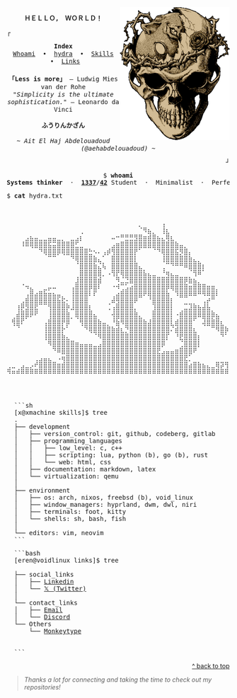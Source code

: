 <!-- Top anchor for back to top links -->
<div id="top"></div>

<img height="300" src="./assets/img/berserk.gif" align=right>

<p align="center">
  <samp>
    <strong>ＨＥＬＬＯ,　ＷＯＲＬＤ！</strong>
  </samp>
</p>

<!-- Animated GIF -->
<!--
<p align="center">
  <img src="https://media.giphy.com/media/hvRJCLFzcasrR4ia7z/giphy.gif" alt="wave" width="150">
</p>
-->

<!-- Bottom Frame -->
<p align="left">
  <samp>┌</samp>
</p>

<!-- Navigation Index -->
<p align="center">
  <samp>
    <strong>Index</strong><br>
    <a href="#whoami">Whoami</a> &nbsp;•&nbsp;
    <a href="#hydra">hydra</a> &nbsp;•&nbsp;
    <a href="#skills">Skills</a> &nbsp;•&nbsp;
    <a href="#links">Links</a>
  </samp>
</p>

<!-- Inspirational quotes and personal greeting -->
<p align="center" style="margin-top: 1.5em;">
  <samp>
    <strong>「Less is more」</strong> — Ludwig Mies van der Rohe<br>
    <em>"Simplicity is the ultimate sophistication."</em> — Leonardo da Vinci<br><br>
    <strong>ふうりんかざん</strong><br><br>
    <em>~ Ait El Haj Abdelouadoud (@aehabdelouadoud) ~</em>
  </samp>
</p>

<!-- Bottom Frame -->
<p align="right">
  <samp>┘</samp>
</p>

<!-- Whoami section -->
<pre align="center" id="whoami">
$ <strong>whoami</strong>
<strong>Systems thinker</strong>  ·  <a href="https://1337.ma/en/"><strong>1337</strong></a>/<a href="https://www.42network.org/"><strong>42</strong></a> Student  ·  </strong>Minimalist</strong>  ·  Perfectionist
</pre>

<!-- Planet ASCII art -->
<pre>
$ <strong>cat</strong> hydra.txt
  <p align="center" id="hydra">⠀
⠀⠀⠀⠀⠀⠀⠀⠀⠀⠀⠀⠀⠀⠀⠀⠀⠀⠀⠀⠀⠀⠀⠀⠀⠀⠀⠀⠀⠀⡀⠀⠀⠀⠀⢠⠀⠀⠀⠀⠀⠀⠀⠀⠀⠀⠀⠀⠀⠀⠀
⠀⠀⠀⠀⠀⠀⠀⠀⠀⠀⠀⠀⠀⠀⠀⠀⢀⠀⠀⠀⠀⠀⠀⠀⠀⠀⠀⠀⠀⠈⠻⣦⡀⠀⢸⣆⠀⠀⠀⠀⠀⠀⠀⠀⠀⠀⠀⠀⠀⠀
⠀⠀⠀⠀⣠⣦⣤⣀⣀⣤⣤⣀⡀⠀⣀⣠⡆⠀⠀⠀⠀⠀⠀⠤⠒⠛⣛⣛⣻⣿⣶⣾⣿⣦⣄⢿⣆⠀⠀⠀⠀⠀⠀⠀⠀⠀⠀⠀⠀⠀
⠀⠀⠀⠸⠿⢿⣿⣿⣿⣯⣭⣿⣿⣿⣿⣋⣀⠀⠀⠀⠀⠀⠀⣠⣶⣿⣿⣿⣿⣿⣿⣿⣿⣿⣿⣿⣿⣷⣤⡀⠀⠀⠀⠀⠀⠀⠀⠀⠀⠀
⠀⠀⠀⠀⠀⠀⠀⠙⢿⣿⣿⡿⢿⣿⣿⣿⣿⣿⣓⠢⠄⢠⡾⢻⣿⣿⣿⣿⡟⠁⠀⠀⠈⠙⢿⣿⣿⣯⡻⣿⡄⠀⠀⠀⠀⠀⠀⠀⠀⠀
⠀⠀⠀⠀⠀⠀⠀⠀⠀⠉⠉⠀⠀⠀⠙⢿⣿⣿⣿⣷⣄⠁⠀⣿⣿⣿⣿⣿⡇⠀⠀⠀⠀⠀⢸⣿⣿⣿⣿⣿⣷⣄⡀⠀⠀⠀⠀⠀⠀⠀
⠀⠀⠀⠀⠀⠀⠀⠀⠀⠀⠀⠀⠀⠀⠀⠈⣿⣿⣿⣷⣌⢧⠀⣿⣿⣿⣿⣿⣿⣄⠀⠀⠀⠀⢀⠉⠙⠛⠛⠿⣿⣿⣿⡆⠀⠀⠀⠀⠀⠀
⠀⠀⠀⠀⠀⠀⠀⠀⠀⠀⠀⠀⠀⠀⠀⠀⣿⣿⣿⣿⣿⡀⠠⢻⡟⢿⣿⣿⣿⣿⣧⣄⣀⠀⠘⢶⣄⣀⠀⠀⠈⢻⠿⠁⠀⠀⠀⠀⠀⠀
⠀⠀⠀⠀⠀⠀⠀⠀⠀⠀⠀⠀⠀⠀⠀⣸⣿⣿⣿⣿⣾⠀⠀⠀⠻⣈⣙⣿⣿⣿⣿⣿⣿⣿⣿⣿⣿⣿⣿⡿⣷⣦⡀⠀⠀⠀⠀⠀⠀⠀
⠀⠀⠀⠈⠲⣄⠀⠀⣀⡤⠤⠀⠀⠀⢠⣿⣿⣿⡿⣿⠇⠀⠀⠐⠺⢉⣡⣴⣿⣿⣿⣿⣿⣿⣿⡿⢿⣿⣿⣿⣶⣿⣿⣿⣶⣶⡀⠀⠀⠀
⠀⠀⠀⠀⢠⣿⣴⣿⣷⣶⣦⣤⡀⠀⢸⣿⣿⣿⠇⠏⠀⠀⠀⢀⣴⣿⣿⣿⣿⣿⠟⢿⣿⣿⣿⣷⠀⠹⣿⣿⠿⠿⠛⠻⠿⣿⠇⠀⠀⠀
⠀⠀⠀⣠⣿⣿⣿⣿⣿⣿⣿⣷⣯⡂⢸⣿⣿⣿⠀⠀⠀⠀⢀⠾⣻⣿⣿⣿⠟⠀⠀⠈⣿⣿⣿⣿⡇⠀⠀⣀⣀⡀⠀⢠⡞⠉⠀⠀⠀⠀
⠀⠀⢸⣟⣽⣿⣯⠀⠀⢹⣿⣿⣿⡟⠼⣿⣿⣿⣇⠀⠀⠀⠠⢰⣿⣿⣿⣿⡄⠀⠀⠀⣸⣿⣿⣿⡇⠀⢀⣤⣼⣿⣷⣾⣷⡀⠀⠀⠀⠀
⠀⢀⣾⣿⡿⠟⠋⠀⠀⢸⣿⣿⣿⣿⡀⢿⣿⣿⣿⣦⠀⠀⠀⢺⣿⣿⣿⣿⣿⣄⠀⠀⣿⣿⣿⣿⡇⠐⣿⣿⣿⣿⠿⣿⣿⡿⣦⠀⠀⠀
⠀⢻⣿⠏⠀⠀⠀⠀⢠⣿⣿⣿⡟⡿⠀⠀⢻⣿⣿⣿⣷⣤⡀⠘⣷⠻⣿⣿⣿⣿⣷⣼⣿⣿⣿⣿⣇⣾⣿⣿⣿⠁⠀⢼⣿⣿⣿⣆⠀⠀
⠀⠀⠈⠀⠀⠀⠀⠀⢸⣿⣿⣿⡗⠁⠀⠀⠀⠙⢿⣿⣿⣿⣿⣷⣾⣆⡙⣿⣿⣿⣿⣿⣿⣿⣿⣿⠌⣾⣿⣿⣿⣆⠀⠀⠀⠉⠻⣿⡷⠀
⠀⠀⠀⠀⠀⠀⠀⠀⢸⣿⣿⣿⣷⣄⠀⠀⠀⠀⠀⠈⠻⣿⣿⣿⣿⣿⣿⣿⣿⣿⣿⣿⣿⣿⣿⡏⠀⠘⣟⣿⣿⣿⡆⠀⠀⠀⠀⠙⠁⠀
⠀⠀⠀⠀⠀⠀⠀⠀⠀⠻⣿⣿⣿⣿⣿⣶⣤⣤⣤⣀⣠⣿⣿⣿⣿⣿⣿⣿⣿⣿⣿⣿⣿⣿⡿⠀⠀⠀⢈⣿⣿⣿⡇⠀⠀⠀⠀⠀⠀⠀
⠀⠀⠀⠀⠀⠀⠀⠀⠀⠀⠙⠿⣿⣿⣿⣿⣿⣿⣿⣿⣿⣿⣿⣿⣿⣿⣿⣿⣿⣿⣿⣿⣿⣟⣠⣤⣤⣶⣿⣿⣿⠟⠀⠀⠀⠀⠀⠀⠀⠀
⠀⠀⠀⠀⠀⠀⢀⣠⣤⣄⠀⠠⢶⣿⣿⣿⣿⣿⣿⣿⣿⣿⣿⣿⣿⣿⣿⣿⣿⣿⣿⣿⣿⣿⣿⣿⣿⣿⣿⣟⡁⠀⠀⠀⠀⠀⠀⠀⠀⠀
⢀⣀⠀⣠⣀⡠⠞⣿⣿⣿⣿⣶⣾⣿⣿⣿⣿⣿⣿⣿⣿⣿⣿⣿⣿⣿⣿⣿⣿⣿⣿⣿⣿⣿⣿⣿⣿⣿⣿⣿⣴⣿⣷⣦⣄⣀⢿⡽⢻⣦
⠻⠶⠾⠿⠿⠿⠿⠿⠿⠿⠿⠿⠿⠿⠿⠿⠿⠿⠿⠿⠿⠿⠿⠿⠿⠿⠿⠿⠿⠿⠿⠿⠿⠿⠿⠿⠿⠿⠿⠿⠿⠿⠿⠿⠿⠿⠿⠿⠿⠋
  </p>
</pre>

<pre align="left" di="skills">
  ```sh
  [x@xmachine skills]$ tree
  .
  ├── development
  │   ├── version_control: git, github, codeberg, gitlab
  │   ├── programming_languages
  │   │   ├── low_level: c, c++
  │   │   ├── scripting: lua, python (b), go (b), rust
  │   │   └── web: html, css
  │   ├── documentation: markdown, latex
  │   └── virtualization: qemu
  │
  ├── environment
  │   ├── os: arch, nixos, freebsd (b), void_linux
  │   ├── window_managers: hyprland, dwm, dwl, niri
  │   ├── terminals: foot, kitty
  │   └── shells: sh, bash, fish
  │
  └── editors: vim, neovim
  ```
</pre>

<pre align="left" id="links">
  ```bash
  [eren@voidlinux links]$ tree
  <!--.
  ├── dev_links
  │   ├── <a href="https://gitlab.com/aehabdelouadoud">GitLab</a>
  │   ├── <a href="https://codeberg.org/aehabdelouadoud">CodeBerg</a>
  │   └── <a href="https://leetcode.com/u/aehabdelouadoud">LeetCode</a>
  │-->
  ├── social_links
  │   ├── <a href="https://linkedin.com/in/aehabdelouadoud">Linkedin</a>
  │   └── <a href="https://x.com/thexpolymath">𝕏 (Twitter)</a>
  │
  └── contact_links
  │   ├── <a href="mailto:mailme.dealt368@passinbox.com">Email</a>
  │   └── <a href="https://discord.com/users/1133976190709940345">Discord</a>
  └── Others
      └── <a href="https://monkeytype.com/profile/thexpolymath">Monkeytype</a>  
  
    <!-- │   ├── <a href="https://medium.com/@aehabdelouadoud">Medium</a>
  │   ├── <a href="https://youtube.com/@TheXPolymath">YouTube</a>
  │   ├── <a href="https://bsky.app/profile/aehabdelouadoud.bsky.social">BlueSky</a>
  │   └── <a href="https://mastodon.social/@aehabdelouadoud">Mastodon</a> -->
  ```
</pre>
<!-- Links & Profiles grouped by type -->
<!--
<pre align="left" id="links--profiles">
$ <strong>cat</strong> dev_links

* <a href="https://gitlab.com/aehabdelouadoud">GitLab</a>
* <a href="https://codeberg.org/aehabdelouadoud">CodeBerg</a>
* <a href="https://leetcode.com/u/aehabdelouadoud">LeetCode</a>

$ <strong>cat</strong> social_links

* <a href="https://linkedin.com/in/aehabdelouadoud">LinkedIn</a>
* <a href="https://x.com/thexpolymath">X</a>
* <a href="https://medium.com/@aehabdelouadoud">Medium</a>
* <a href="https://youtube.com/@aehabdelouadoud">YouTube</a>
* <a href="https://bsky.app/profile/aehabdelouadoud.bsky.social">BlueSky</a>
* <a href="https://mastodon.social/@aehabdelouadoud">Mastodon</a>

$ <strong>cat</strong> contact_links

* <a href="mailto:mailme.dealt368@passinbox.com">Email</a>
* <a href="https://discord.com/users/1133976190709940345">Discord</a>
</pre>
-->

<!-- Back to top navigation ↑ -->
<p align="right"><a href="#top">^ back to top</a></p>

> *Thanks a lot for connecting and taking the time to check out my repositories!*
